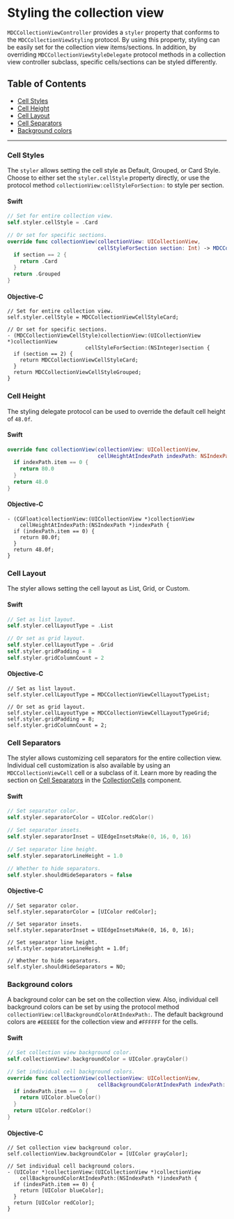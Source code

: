 <!--docs:
title: "Styling the collection view"
layout: detail
section: components
iconId: list
path: /collections/styling/
-->
# Styling the collection view

`MDCCollectionViewController` provides a `styler` property that conforms to the
`MDCCollectionViewStyling` protocol. By using this property, styling can be easily set for the
collection view items/sections. In addition, by overriding `MDCCollectionViewStyleDelegate`
protocol methods in a collection view controller subclass, specific cells/sections can be styled
differently.

## Table of Contents
- [Cell Styles](#cell-styles)
- [Cell Height](#cell-height)
- [Cell Layout](#cell-layout)
- [Cell Separators](#cell-separators)
- [Background colors](#background-colors)

- - -

### Cell Styles

The `styler` allows setting the cell style as Default, Grouped, or Card Style. Choose to
either set the `styler.cellStyle` property directly, or use the protocol method
`collectionView:cellStyleForSection:` to style per section.

<!--<div class="material-code-render" markdown="1">-->
#### Swift
```swift
// Set for entire collection view.
self.styler.cellStyle = .Card

// Or set for specific sections.
override func collectionView(collectionView: UICollectionView,
                             cellStyleForSection section: Int) -> MDCCollectionViewCellStyle {
  if section == 2 {
    return .Card
  }
  return .Grouped
}
```

#### Objective-C
```objc
// Set for entire collection view.
self.styler.cellStyle = MDCCollectionViewCellStyleCard;

// Or set for specific sections.
- (MDCCollectionViewCellStyle)collectionView:(UICollectionView *)collectionView
                         cellStyleForSection:(NSInteger)section {
  if (section == 2) {
    return MDCCollectionViewCellStyleCard;
  }
  return MDCCollectionViewCellStyleGrouped;
}
```
<!--</div>-->

### Cell Height

The styling delegate protocol can be used to override the default cell height of `48.0f`.

<!--<div class="material-code-render" markdown="1">-->
#### Swift
```swift
override func collectionView(collectionView: UICollectionView,
                             cellHeightAtIndexPath indexPath: NSIndexPath) -> CGFloat {
  if indexPath.item == 0 {
    return 80.0
  }
  return 48.0
}
```

#### Objective-C
```objc
- (CGFloat)collectionView:(UICollectionView *)collectionView
    cellHeightAtIndexPath:(NSIndexPath *)indexPath {
  if (indexPath.item == 0) {
    return 80.0f;
  }
  return 48.0f;
}
```
<!--</div>-->

### Cell Layout

The styler allows setting the cell layout as List, Grid, or Custom.

<!--<div class="material-code-render" markdown="1">-->
#### Swift
```swift
// Set as list layout.
self.styler.cellLayoutType = .List

// Or set as grid layout.
self.styler.cellLayoutType = .Grid
self.styler.gridPadding = 8
self.styler.gridColumnCount = 2
```

#### Objective-C
```objc
// Set as list layout.
self.styler.cellLayoutType = MDCCollectionViewCellLayoutTypeList;

// Or set as grid layout.
self.styler.cellLayoutType = MDCCollectionViewCellLayoutTypeGrid;
self.styler.gridPadding = 8;
self.styler.gridColumnCount = 2;
```
<!--</div>-->

### Cell Separators

The styler allows customizing cell separators for the entire collection view. Individual
cell customization is also available by using an `MDCCollectionViewCell` cell or a subclass of it.
Learn more by reading the section on [Cell Separators](../CollectionCells/#cell-separators) in the
[CollectionCells](../CollectionCells/) component.

<!--<div class="material-code-render" markdown="1">-->
#### Swift
```swift
// Set separator color.
self.styler.separatorColor = UIColor.redColor()

// Set separator insets.
self.styler.separatorInset = UIEdgeInsetsMake(0, 16, 0, 16)

// Set separator line height.
self.styler.separatorLineHeight = 1.0

// Whether to hide separators.
self.styler.shouldHideSeparators = false
```

#### Objective-C
```objc
// Set separator color.
self.styler.separatorColor = [UIColor redColor];

// Set separator insets.
self.styler.separatorInset = UIEdgeInsetsMake(0, 16, 0, 16);

// Set separator line height.
self.styler.separatorLineHeight = 1.0f;

// Whether to hide separators.
self.styler.shouldHideSeparators = NO;
```
<!--</div>-->

### Background colors

A background color can be set on the collection view. Also, individual cell background colors can be
set by using the protocol method `collectionView:cellBackgroundColorAtIndexPath:`. The default
background colors are `#EEEEEE` for the collection view and `#FFFFFF` for the cells.

<!--<div class="material-code-render" markdown="1">-->
#### Swift
```swift
// Set collection view background color.
self.collectionView?.backgroundColor = UIColor.grayColor()

// Set individual cell background colors.
override func collectionView(collectionView: UICollectionView,
                             cellBackgroundColorAtIndexPath indexPath: NSIndexPath) -> UIColor? {
  if indexPath.item == 0 {
    return UIColor.blueColor()
  }
  return UIColor.redColor()
}
```

#### Objective-C
```objc
// Set collection view background color.
self.collectionView.backgroundColor = [UIColor grayColor];

// Set individual cell background colors.
- (UIColor *)collectionView:(UICollectionView *)collectionView
    cellBackgroundColorAtIndexPath:(NSIndexPath *)indexPath {
  if (indexPath.item == 0) {
    return [UIColor blueColor];
  }
  return [UIColor redColor];
}
```
<!--</div>-->
